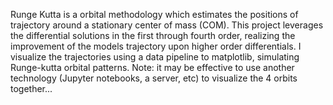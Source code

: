 Runge Kutta is a orbital methodology which estimates the positions of trajectory around a stationary center of mass (COM). This project leverages the differential solutions in the first through fourth order, realizing the improvement of the models trajectory upon higher order differentials. I visualize the trajectories using a data pipeline to matplotlib, simulating Runge-kutta orbital patterns. Note: it may be effective to use another technology (Jupyter notebooks, a server, etc) to visualize the 4 orbits together... 
